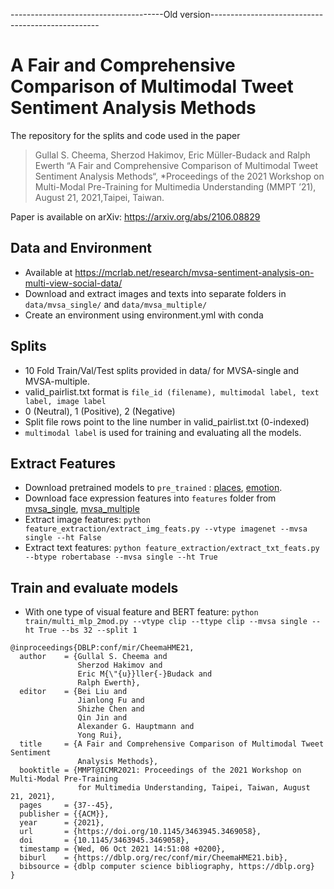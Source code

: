 









--------------------------------------Old version--------------------------------------------------
# A Fair and Comprehensive Comparison of Multimodal Tweet Sentiment Analysis Methods

The repository for the splits and code used in the paper
> Gullal S. Cheema, Sherzod Hakimov, Eric Müller-Budack and Ralph Ewerth “A Fair and Comprehensive Comparison of Multimodal Tweet Sentiment Analysis Methods“, 
*Proceedings of the 2021 Workshop on Multi-Modal Pre-Training for Multimedia Understanding (MMPT ’21), August 21, 2021,Taipei, Taiwan.

Paper is available on arXiv: https://arxiv.org/abs/2106.08829

## Data and Environment
- Available at https://mcrlab.net/research/mvsa-sentiment-analysis-on-multi-view-social-data/
- Download and extract images and texts into separate folders in `data/mvsa_single/` and `data/mvsa_multiple/`
- Create an environment using environment.yml with conda
## Splits
- 10 Fold Train/Val/Test splits provided in data/ for MVSA-single and MVSA-multiple.
- valid_pairlist.txt format is `file_id (filename), multimodal label, text label, image label`
- 0 (Neutral), 1 (Positive), 2 (Negative)
- Split file rows point to the line number in valid_pairlist.txt (0-indexed)
- `multimodal label` is used for training and evaluating all the models.

## Extract Features
- Download pretrained models to `pre_trained` : [places](https://drive.google.com/file/d/1ARP8GS5LMGYc8T8lFTuYkBl9I9kJoIiL/view?usp=sharing), [emotion](https://drive.google.com/file/d/1sWx3ze8XfZEGf-kPcmiYpY9EOzugdzgu/view?usp=sharing).
- Download face expression features into `features` folder from [mvsa_single](https://drive.google.com/file/d/1akwt0-8fqea2WinTDWAk68qRDkYqEEiR/view?usp=sharing), [mvsa_multiple](https://drive.google.com/file/d/1h6A8KjhVEy2QSEBGQS8kH2HQxEa__a2S/view?usp=sharing) 
- Extract image features: `python feature_extraction/extract_img_feats.py --vtype imagenet --mvsa single --ht False`
- Extract text features: `python feature_extraction/extract_txt_feats.py --btype robertabase --mvsa single --ht True`

## Train and evaluate models
- With one type of visual feature and BERT feature: `python train/multi_mlp_2mod.py --vtype clip --ttype clip --mvsa single --ht True --bs 32 --split 1`


```
@inproceedings{DBLP:conf/mir/CheemaHME21,
  author    = {Gullal S. Cheema and
               Sherzod Hakimov and
               Eric M{\"{u}}ller{-}Budack and
               Ralph Ewerth},
  editor    = {Bei Liu and
               Jianlong Fu and
               Shizhe Chen and
               Qin Jin and
               Alexander G. Hauptmann and
               Yong Rui},
  title     = {A Fair and Comprehensive Comparison of Multimodal Tweet Sentiment
               Analysis Methods},
  booktitle = {MMPT@ICMR2021: Proceedings of the 2021 Workshop on Multi-Modal Pre-Training
               for Multimedia Understanding, Taipei, Taiwan, August 21, 2021},
  pages     = {37--45},
  publisher = {{ACM}},
  year      = {2021},
  url       = {https://doi.org/10.1145/3463945.3469058},
  doi       = {10.1145/3463945.3469058},
  timestamp = {Wed, 06 Oct 2021 14:51:08 +0200},
  biburl    = {https://dblp.org/rec/conf/mir/CheemaHME21.bib},
  bibsource = {dblp computer science bibliography, https://dblp.org}
}
```
